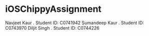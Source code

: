 # iOSChippyAssignment

Navjeet Kaur .  Student ID: C0741942
Sumandeep Kaur .  Student ID: C0743970
Diljit Singh .     Student ID: C0744226
